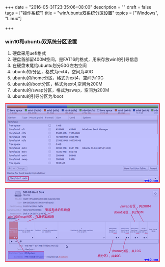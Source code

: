 +++
date = "2016-05-31T23:35:06+08:00"
description = ""
draft = false
tags = ["操作系统"]
title = "win/ubuntu双系统分区设置"
topics = ["Windows", "Linux"]

+++

### win10和ubuntu双系统分区设置
1. 硬盘采用uefi格式
2. 硬盘首部留400M空间，是FAT16的格式，用来存放win的引导信息
3. 在硬盘末尾给ubuntu划分50G左右空间
4. ubuntu的/分区，格式为ext4，空间为40G
5. ubuntu的/home分区，格式为ext4，空间为10G
6. ubuntu的/boot分区，格式为ext4,空间为200M
7. ubuntu的/swap分区，格式为swap，空间为200M
8. ubuntu的引导分区为/boot

![双系统磁盘分区](/img/post/hard_disk_partition1.png)

![双系统磁盘分区](/img/post/hard_disk_partition2.png)